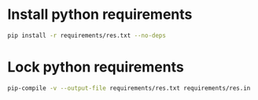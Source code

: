 # Install python requirements
```bash
pip install -r requirements/res.txt --no-deps
```


# Lock python requirements
```bash
pip-compile -v --output-file requirements/res.txt requirements/res.in
```
